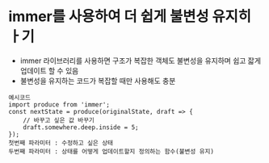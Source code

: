 # immer를 사용하여 더 쉽게 불변성 유지히ㅏ기
* immer 라이브러리를 사용하면 구조가 복잡한 객체도 불변성을 유지하며 쉽고 잛게 업데이트 할 수 있음
* 불변성을 유지하는 코드가 복잡할 때만 사용해도 충분
```
예시코드
import produce from 'immer';
const nextState = produce(originalState, draft => {
    // 바꾸고 싶은 값 바꾸기
    draft.somewhere.deep.inside = 5;
});
첫번째 파라미터 : 수정하고 싶은 상태
두번째 파라미터 : 상태를 어떻게 업데이트할지 정의하는 함수(불변성 유지)
```